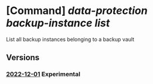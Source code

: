 # [Command] _data-protection backup-instance list_

List all backup instances belonging to a backup vault

## Versions

### [2022-12-01](/Resources/mgmt-plane/L3N1YnNjcmlwdGlvbnMve30vcmVzb3VyY2Vncm91cHMve30vcHJvdmlkZXJzL21pY3Jvc29mdC5kYXRhcHJvdGVjdGlvbi9iYWNrdXB2YXVsdHMve30vYmFja3VwaW5zdGFuY2Vz/2022-12-01.xml) **Experimental**

<!-- mgmt-plane /subscriptions/{}/resourcegroups/{}/providers/microsoft.dataprotection/backupvaults/{}/backupinstances 2022-12-01 -->

